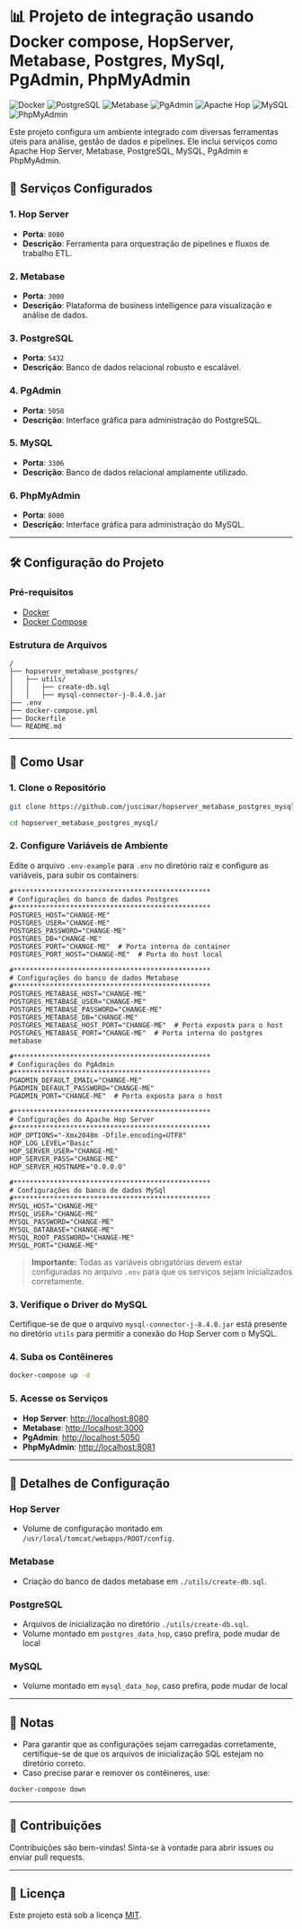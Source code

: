 # 📊 Projeto de integração usando Docker compose, HopServer, Metabase, Postgres, MySql, PgAdmin, PhpMyAdmin

![Docker](https://img.shields.io/badge/Docker-Compose-blue)
![PostgreSQL](https://img.shields.io/badge/PostgreSQL-14.15-blue)
![Metabase](https://img.shields.io/badge/Metabase-0.51.10-yellow)
![PgAdmin](https://img.shields.io/badge/PgAdmin-8.14.0-orange)
![Apache Hop](https://img.shields.io/badge/Apache_Hop-2.11.0-green)
![MySQL](https://img.shields.io/badge/MySQL-9.1.0-red)
![PhpMyAdmin](https://img.shields.io/badge/PhpMyAdmin-5.2.1-lightgrey)

Este projeto configura um ambiente integrado com diversas ferramentas úteis para análise, gestão de dados e pipelines. Ele inclui serviços como Apache Hop Server, Metabase, PostgreSQL, MySQL, PgAdmin e PhpMyAdmin.

## 🚀 Serviços Configurados

### 1. **Hop Server**
- **Porta**: `8080`
- **Descrição**: Ferramenta para orquestração de pipelines e fluxos de trabalho ETL.

### 2. **Metabase**
- **Porta**: `3000`
- **Descrição**: Plataforma de business intelligence para visualização e análise de dados.

### 3. **PostgreSQL**
- **Porta**: `5432`
- **Descrição**: Banco de dados relacional robusto e escalável.

### 4. **PgAdmin**
- **Porta**: `5050`
- **Descrição**: Interface gráfica para administração do PostgreSQL.

### 5. **MySQL**
- **Porta**: `3306`
- **Descrição**: Banco de dados relacional amplamente utilizado.

### 6. **PhpMyAdmin**
- **Porta**: `8000`
- **Descrição**: Interface gráfica para administração do MySQL.

---

## 🛠️ Configuração do Projeto

### Pré-requisitos

- [Docker](https://www.docker.com/)
- [Docker Compose](https://docs.docker.com/compose/)

### Estrutura de Arquivos

```plaintext
/
├── hopserver_metabase_postgres/
│   ├── utils/
│   │   ├── create-db.sql
│   │   ├── mysql-connector-j-8.4.0.jar
├── .env
├── docker-compose.yml
├── Dockerfile
└── README.md
```

---

## 🔧 Como Usar

### 1. Clone o Repositório
```bash
git clone https://github.com/juscimar/hopserver_metabase_postgres_mysql.git
```
```bash
cd hopserver_metabase_postgres_mysql/
```

### 2. Configure Variáveis de Ambiente
Edite o arquivo `.env-example` para `.env`  no diretório raiz e configure as variáveis, para subir os containers:

```env
#*************************************************
# Configurações do banco de dados Postgres
#*************************************************
POSTGRES_HOST="CHANGE-ME"
POSTGRES_USER="CHANGE-ME"
POSTGRES_PASSWORD="CHANGE-ME"
POSTGRES_DB="CHANGE-ME"
POSTGRES_PORT="CHANGE-ME"  # Porta interna do container
POSTGRES_PORT_HOST="CHANGE-ME"  # Porta do host local

#*************************************************
# Configurações do banco de dados Metabase
#*************************************************
POSTGRES_METABASE_HOST="CHANGE-ME"
POSTGRES_METABASE_USER="CHANGE-ME"
POSTGRES_METABASE_PASSWORD="CHANGE-ME"
POSTGRES_METABASE_DB="CHANGE-ME"
POSTGRES_METABASE_HOST_PORT="CHANGE-ME"  # Porta exposta para o host
POSTGRES_METABASE_PORT="CHANGE-ME"  # Porta interna do postgres metabase

#*************************************************
# Configurações do PgAdmin
#*************************************************
PGADMIN_DEFAULT_EMAIL="CHANGE-ME"
PGADMIN_DEFAULT_PASSWORD="CHANGE-ME"
PGADMIN_PORT="CHANGE-ME"  # Porta exposta para o host

#*************************************************
# Configurações do Apache Hop Server
#*************************************************
HOP_OPTIONS="-Xmx2048m -Dfile.encoding=UTF8"
HOP_LOG_LEVEL="Basic"
HOP_SERVER_USER="CHANGE-ME"
HOP_SERVER_PASS="CHANGE-ME"
HOP_SERVER_HOSTNAME="0.0.0.0"

#*************************************************
# Configurações do banco de dados MySql
#*************************************************
MYSQL_HOST="CHANGE-ME"
MYSQL_USER="CHANGE-ME"
MYSQL_PASSWORD="CHANGE-ME"
MYSQL_DATABASE="CHANGE-ME"
MYSQL_ROOT_PASSWORD="CHANGE-ME"
MYSQL_PORT="CHANGE-ME"
```

> **Importante:** Todas as variáveis obrigatórias devem estar configuradas no arquivo `.env` para que os serviços sejam inicializados corretamente.

### 3. Verifique o Driver do MySQL
Certifique-se de que o arquivo `mysql-connector-j-8.4.0.jar` está presente no diretório `utils` para permitir a conexão do Hop Server com o MySQL.

### 4. Suba os Contêineres

```bash
docker-compose up -d
```

### 5. Acesse os Serviços
- **Hop Server**: [http://localhost:8080](http://localhost:8080)
- **Metabase**: [http://localhost:3000](http://localhost:3000)
- **PgAdmin**: [http://localhost:5050](http://localhost:5050)
- **PhpMyAdmin**: [http://localhost:8081](http://localhost:8000)

---

## 📂 Detalhes de Configuração

### **Hop Server**
- Volume de configuração montado em `/usr/local/tomcat/webapps/ROOT/config`.

### **Metabase**
- Criação do banco de dados metabase em `./utils/create-db.sql`.

### **PostgreSQL**
- Arquivos de inicialização no diretório `./utils/create-db.sql`.
- Volume montado em `postgres_data_hop`, caso prefira, pode mudar de local

### **MySQL**
- Volume montado em `mysql_data_hop`, caso prefira, pode mudar de local

---

## 📝 Notas

- Para garantir que as configurações sejam carregadas corretamente, certifique-se de que os arquivos de inicialização SQL estejam no diretório correto.
- Caso precise parar e remover os contêineres, use:

```bash
docker-compose down
```

---

## 🤝 Contribuições
Contribuições são bem-vindas! Sinta-se à vontade para abrir issues ou enviar pull requests.

---

## 📜 Licença
Este projeto está sob a licença [MIT](LICENSE).
